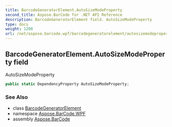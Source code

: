 ```yaml
---
title: BarcodeGeneratorElement.AutoSizeModeProperty
second_title: Aspose.BarCode for .NET API Reference
description: BarcodeGeneratorElement field. AutoSizeModeProperty
type: docs
weight: 1200
url: /net/aspose.barcode.wpf/barcodegeneratorelement/autosizemodeproperty/
---
```

## BarcodeGeneratorElement.AutoSizeModeProperty field

AutoSizeModeProperty

```csharp
public static DependencyProperty AutoSizeModeProperty;
```

### See Also

* class [BarcodeGeneratorElement](../)
* namespace [Aspose.BarCode.WPF](../../barcodegeneratorelement/)
* assembly [Aspose.BarCode](../../../)


